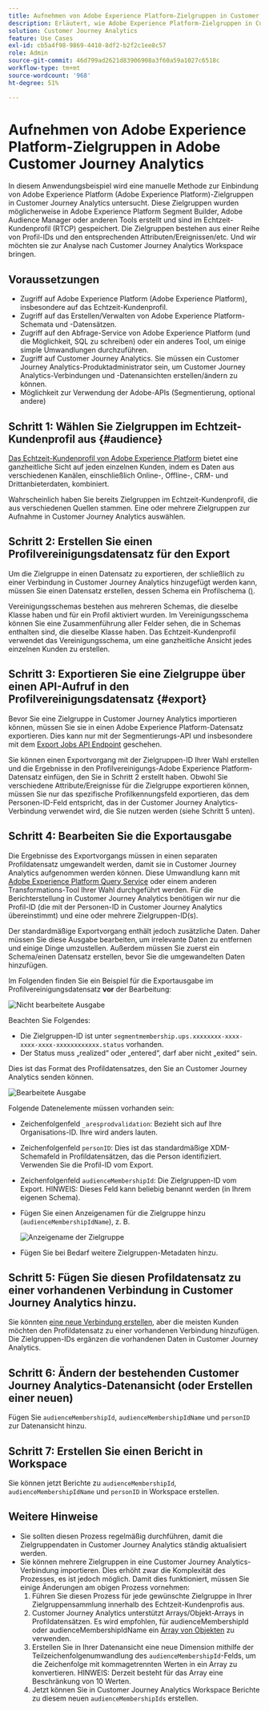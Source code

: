 ```yaml
---
title: Aufnehmen von Adobe Experience Platform-Zielgruppen in Customer Journey Analytics
description: Erläutert, wie Adobe Experience Platform-Zielgruppen in Customer Journey Analytics aufgenommen werden, um weitere Analysen durchzuführen.
solution: Customer Journey Analytics
feature: Use Cases
exl-id: cb5a4f98-9869-4410-8df2-b2f2c1ee8c57
role: Admin
source-git-commit: 46d799ad2621d83906908a3f60a59a1027c6518c
workflow-type: tm+mt
source-wordcount: '968'
ht-degree: 51%

---
```


# Aufnehmen von Adobe Experience Platform-Zielgruppen in Adobe Customer Journey Analytics

In diesem Anwendungsbeispiel wird eine manuelle Methode zur Einbindung von Adobe Experience Platform (Adobe Experience Platform)-Zielgruppen in Customer Journey Analytics untersucht. Diese Zielgruppen wurden möglicherweise in Adobe Experience Platform Segment Builder, Adobe Audience Manager oder anderen Tools erstellt und sind im Echtzeit-Kundenprofil (RTCP) gespeichert. Die Zielgruppen bestehen aus einer Reihe von Profil-IDs und den entsprechenden Attributen/Ereignissen/etc. Und wir möchten sie zur Analyse nach Customer Journey Analytics Workspace bringen.

## Voraussetzungen

* Zugriff auf Adobe Experience Platform (Adobe Experience Platform), insbesondere auf das Echtzeit-Kundenprofil.
* Zugriff auf das Erstellen/Verwalten von Adobe Experience Platform-Schemata und -Datensätzen.
* Zugriff auf den Abfrage-Service von Adobe Experience Platform (und die Möglichkeit, SQL zu schreiben) oder ein anderes Tool, um einige simple Umwandlungen durchzuführen.
* Zugriff auf Customer Journey Analytics. Sie müssen ein Customer Journey Analytics-Produktadministrator sein, um Customer Journey Analytics-Verbindungen und -Datenansichten erstellen/ändern zu können.
* Möglichkeit zur Verwendung der Adobe-APIs (Segmentierung, optional andere)

## Schritt 1: Wählen Sie Zielgruppen im Echtzeit-Kundenprofil aus {#audience}

[Das Echtzeit-Kundenprofil von Adobe Experience Platform](https://experienceleague.adobe.com/docs/experience-platform/profile/home.html?lang=de) bietet eine ganzheitliche Sicht auf jeden einzelnen Kunden, indem es Daten aus verschiedenen Kanälen, einschließlich Online-, Offline-, CRM- und Drittanbieterdaten, kombiniert.

Wahrscheinlich haben Sie bereits Zielgruppen im Echtzeit-Kundenprofil, die aus verschiedenen Quellen stammen. Eine oder mehrere Zielgruppen zur Aufnahme in Customer Journey Analytics auswählen.

## Schritt 2: Erstellen Sie einen Profilvereinigungsdatensatz für den Export

Um die Zielgruppe in einen Datensatz zu exportieren, der schließlich zu einer Verbindung in Customer Journey Analytics hinzugefügt werden kann, müssen Sie einen Datensatz erstellen, dessen Schema ein Profilschema ([) &#x200B;](https://experienceleague.adobe.com/docs/experience-platform/profile/union-schemas/union-schema.html#understanding-union-schemas).

Vereinigungsschemas bestehen aus mehreren Schemas, die dieselbe Klasse haben und für ein Profil aktiviert wurden. Im Vereinigungsschema können Sie eine Zusammenführung aller Felder sehen, die in Schemas enthalten sind, die dieselbe Klasse haben. Das Echtzeit-Kundenprofil verwendet das Vereinigungsschema, um eine ganzheitliche Ansicht jedes einzelnen Kunden zu erstellen.

## Schritt 3: Exportieren Sie eine Zielgruppe über einen API-Aufruf in den Profilvereinigungsdatensatz  {#export}

Bevor Sie eine Zielgruppe in Customer Journey Analytics importieren können, müssen Sie sie in einen Adobe Experience Platform-Datensatz exportieren. Dies kann nur mit der Segmentierungs-API und insbesondere mit dem [Export Jobs API Endpoint](https://experienceleague.adobe.com/docs/experience-platform/segmentation/api/export-jobs.html) geschehen.

Sie können einen Exportvorgang mit der Zielgruppen-ID Ihrer Wahl erstellen und die Ergebnisse in den Profilvereinigungs-Adobe Experience Platform-Datensatz einfügen, den Sie in Schritt 2 erstellt haben. Obwohl Sie verschiedene Attribute/Ereignisse für die Zielgruppe exportieren können, müssen Sie nur das spezifische Profilkennungsfeld exportieren, das dem Personen-ID-Feld entspricht, das in der Customer Journey Analytics-Verbindung verwendet wird, die Sie nutzen werden (siehe Schritt 5 unten).

## Schritt 4: Bearbeiten Sie die Exportausgabe

Die Ergebnisse des Exportvorgangs müssen in einen separaten Profildatensatz umgewandelt werden, damit sie in Customer Journey Analytics aufgenommen werden können.  Diese Umwandlung kann mit [Adobe Experience Platform Query Service](https://experienceleague.adobe.com/docs/experience-platform/query/home.html?lang=de) oder einem anderen Transformations-Tool Ihrer Wahl durchgeführt werden. Für die Berichterstellung in Customer Journey Analytics benötigen wir nur die Profil-ID (die mit der Personen-ID in Customer Journey Analytics übereinstimmt) und eine oder mehrere Zielgruppen-ID(s).

Der standardmäßige Exportvorgang enthält jedoch zusätzliche Daten. Daher müssen Sie diese Ausgabe bearbeiten, um irrelevante Daten zu entfernen und einige Dinge umzustellen.  Außerdem müssen Sie zuerst ein Schema/einen Datensatz erstellen, bevor Sie die umgewandelten Daten hinzufügen.

Im Folgenden finden Sie ein Beispiel für die Exportausgabe im Profilvereinigungsdatensatz **vor** der Bearbeitung:

![Nicht bearbeitete Ausgabe](../assets/export-unedited.png)

Beachten Sie Folgendes:

* Die Zielgruppen-ID ist unter `segmentmembership.ups.xxxxxxxx-xxxx-xxxx-xxxx-xxxxxxxxxxxx.status` vorhanden.
* Der Status muss „realized“ oder „entered“, darf aber nicht „exited“ sein.

Dies ist das Format des Profildatensatzes, den Sie an Customer Journey Analytics senden können.

![Bearbeitete Ausgabe](../assets/export-edited.png)

Folgende Datenelemente müssen vorhanden sein:

* Zeichenfolgenfeld `_aresprodvalidation`: Bezieht sich auf Ihre Organisations-ID. Ihre wird anders lauten.
* Zeichenfolgenfeld `personID`: Dies ist das standardmäßige XDM-Schemafeld in Profildatensätzen, das die Person identifiziert. Verwenden Sie die Profil-ID vom Export.
* Zeichenfolgenfeld `audienceMembershipId`: Die Zielgruppen-ID vom Export. HINWEIS: Dieses Feld kann beliebig benannt werden (in Ihrem eigenen Schema).
* Fügen Sie einen Anzeigenamen für die Zielgruppe hinzu (`audienceMembershipIdName`), z. B.

  ![Anzeigename der Zielgruppe](../assets/audience-name.png)

* Fügen Sie bei Bedarf weitere Zielgruppen-Metadaten hinzu.

## Schritt 5: Fügen Sie diesen Profildatensatz zu einer vorhandenen Verbindung in Customer Journey Analytics hinzu.

Sie könnten [eine neue Verbindung erstellen](/help/connections/create-connection.md), aber die meisten Kunden möchten den Profildatensatz zu einer vorhandenen Verbindung hinzufügen. Die Zielgruppen-IDs ergänzen die vorhandenen Daten in Customer Journey Analytics.

## Schritt 6: Ändern der bestehenden Customer Journey Analytics-Datenansicht (oder Erstellen einer neuen)

Fügen Sie `audienceMembershipId`, `audienceMembershipIdName` und `personID` zur Datenansicht hinzu.

## Schritt 7: Erstellen Sie einen Bericht in Workspace

Sie können jetzt Berichte zu `audienceMembershipId`, `audienceMembershipIdName` und `personID` in Workspace erstellen.

## Weitere Hinweise

* Sie sollten diesen Prozess regelmäßig durchführen, damit die Zielgruppendaten in Customer Journey Analytics ständig aktualisiert werden.
* Sie können mehrere Zielgruppen in eine Customer Journey Analytics-Verbindung importieren. Dies erhöht zwar die Komplexität des Prozesses, es ist jedoch möglich. Damit dies funktioniert, müssen Sie einige Änderungen am obigen Prozess vornehmen:
   1. Führen Sie diesen Prozess für jede gewünschte Zielgruppe in Ihrer Zielgruppensammlung innerhalb des Echtzeit-Kundenprofis aus.
   1. Customer Journey Analytics unterstützt Arrays/Objekt-Arrays in Profildatensätzen. Es wird empfohlen, für audienceMembershipId oder audienceMembershipIdName ein [Array von Objekten](https://experienceleague.adobe.com/docs/analytics-platform/using/cja-usecases/complex-data/object-arrays.html?lang=de) zu verwenden.
   1. Erstellen Sie in Ihrer Datenansicht eine neue Dimension mithilfe der Teilzeichenfolgenumwandlung des `audienceMembershipId`-Felds, um die Zeichenfolge mit kommagetrennten Werten in ein Array zu konvertieren. HINWEIS: Derzeit besteht für das Array eine Beschränkung von 10 Werten.
   1. Jetzt können Sie in Customer Journey Analytics Workspace Berichte zu diesem neuen `audienceMembershipIds` erstellen.
